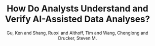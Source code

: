 ---
author: Gu, Ken and Shang, Ruoxi and Althoff, Tim and Wang, Chenglong and Drucker, Steven M.
booktitle: Proceedings of the 2024 CHI Conference on Human Factors in Computing Systems
title: How Do Analysts Understand and Verify AI-Assisted Data Analyses?
year: '2024'
pdf: guHowDoAnalystsUnderstand2024.pdf
thumbnail: guHowDoDataAnalystsUnderstand.png
--- 